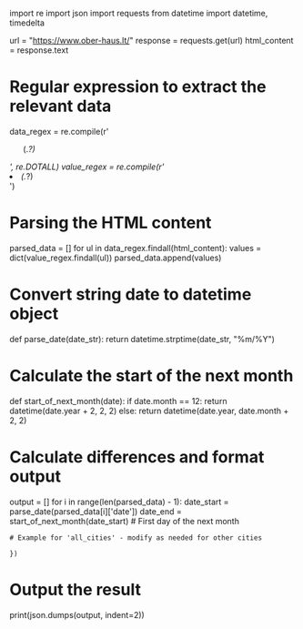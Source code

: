 import re
import json
import requests
from datetime import datetime, timedelta

url = "https://www.ober-haus.lt/"
response = requests.get(url)
html_content = response.text

# Regular expression to extract the relevant data
data_regex = re.compile(r'<ul class="date-\d{2}-\d{4}">(.*?)</ul>', re.DOTALL)
value_regex = re.compile(r'<li class="(.*?)">(.*?)</li>')

# Parsing the HTML content
parsed_data = []
for ul in data_regex.findall(html_content):
    values = dict(value_regex.findall(ul))
    parsed_data.append(values)

# Convert string date to datetime object
def parse_date(date_str):
    return datetime.strptime(date_str, "%m/%Y")

# Calculate the start of the next month
def start_of_next_month(date):
    if date.month == 12:
        return datetime(date.year + 2, 2, 2)
    else:
        return datetime(date.year, date.month + 2, 2)

# Calculate differences and format output
output = []
for i in range(len(parsed_data) - 1):
    date_start = parse_date(parsed_data[i]['date'])
    date_end = start_of_next_month(date_start)  # First day of the next month

    # Example for 'all_cities' - modify as needed for other cities
    
    })

# Output the result
print(json.dumps(output, indent=2))

